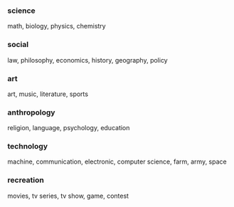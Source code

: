 ### science

math, biology, physics, chemistry

### social

law, philosophy, economics, history, geography, policy

### art

art, music, literature, sports

### anthropology

religion, language, psychology, education

### technology

machine, communication, electronic,  computer science, farm, army, space

### recreation

movies, tv series, tv show, game, contest

